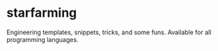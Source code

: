 # starfarming
Engineering templates, snippets, tricks, and some funs. Available for all programming languages.
